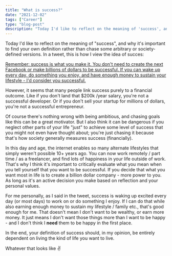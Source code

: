 ```yaml
---
title: "What is success?"
date: "2021-12-02"
tags: ["Career"]
type: "blog-post"
description: "Today I'd like to reflect on the meaning of 'success', and why it's important to find your own definition rather than chase some arbitrary or society-defined versions."
---
```


Today I'd like to reflect on the meaning of "success", and why it's important to find your own definition rather than chase some arbitrary or society-defined versions. In a tweet, this is how I view the idea of succes:

[Remember: success is what you make it. You don't need to create the next Facebook or make billions of dollars to be successful. If you can wake up every day, do something you enjoy, and have enough money to sustain your lifestyle - I'd consider you successful.](https://twitter.com/madsbrodt/status/1462822351222059010)

​However, it seems that many people link success purely to a financial outcome. Like if you don't land that \$200k /year salary, you're not a successful developer. Or if you don't sell your startup for millions of dollars, you're not a successful entrepreneur.

Of course there's nothing wrong with being ambitious, and chasing goals like this can be a great motivator. But I also think it can be dangerous if you neglect other parts of your life "just" to achieve some level of success that you might not even have thought about; you're just chasing it because that's how society generally measures success (financially).

In this day and age, the internet enables so many alternate lifestyles that simply weren't possible 10+ years ago. You can now work remotely / part time / as a freelancer, and find lots of happiness in your life outside of work. That's why I think it's important to critically evaluate what you mean when you tell yourself that you want to be successful. If you decide that what you want most in life is to create a billion dollar company - more power to you. As long as it's an active decision you make based on reflection and your personal values.

For me personally, as I said in the tweet, success is waking up excited every day (or most days) to work on or do something I enjoy. If I can do that while also earning enough money to sustain my lifestyle / family etc., that's good enough for me. That doesn't mean I don't want to be wealthy, or earn more money. It just means I don't want those things more than I want to be happy - and I don't think I **need** them to be happy in the first place.

In the end, your definition of success should, in my opinion, be entirely dependent on living the kind of life you want to live.

Whatever that looks like ✌
